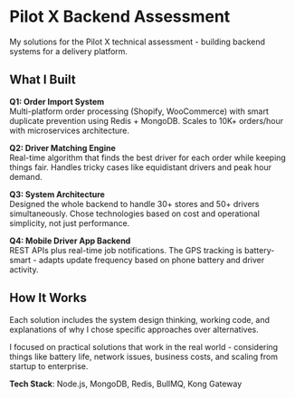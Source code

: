 # Pilot X Backend Assessment

My solutions for the Pilot X technical assessment - building backend systems for a delivery platform.

## What I Built

**Q1: Order Import System**  
Multi-platform order processing (Shopify, WooCommerce) with smart duplicate prevention using Redis + MongoDB. Scales to 10K+ orders/hour with microservices architecture.

**Q2: Driver Matching Engine**  
Real-time algorithm that finds the best driver for each order while keeping things fair. Handles tricky cases like equidistant drivers and peak hour demand.

**Q3: System Architecture**  
Designed the whole backend to handle 30+ stores and 50+ drivers simultaneously. Chose technologies based on cost and operational simplicity, not just performance.

**Q4: Mobile Driver App Backend**  
REST APIs plus real-time job notifications. The GPS tracking is battery-smart - adapts update frequency based on phone battery and driver activity.

## How It Works

Each solution includes the system design thinking, working code, and explanations of why I chose specific approaches over alternatives. 

I focused on practical solutions that work in the real world - considering things like battery life, network issues, business costs, and scaling from startup to enterprise.

**Tech Stack**: Node.js, MongoDB, Redis, BullMQ, Kong Gateway
